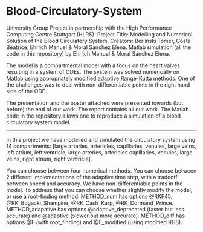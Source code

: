 # Blood-Circulatory-System

University Group Project in partnership with the High Performance Computing Centre Stuttgart (HLRS).
Project Title: Modelling and Numerical Solution of the Blood Circulatory System.
Creators: Berlinski Tomer, Costa Beatrice, Ehrlich Manuel & Moral Sánchez Elena.
Matlab simulation (all the code in this repository) by Ehrlich Manuel & Moral Sánchez Elena.

The model is a compartmental model with a focus on the heart valves resulting in a system of ODEs. The system was solved numerically on Matlab using appropriately modified adaptive Range-Kutta methods. One of the challenges was to deal with non-differentiable points in the right hand side of the ODE.

The presentation and the poster attached were presented towards (but before) the end of our work. The report contains all our work. The Matlab code in the repository allows one to reproduce a simulation of a blood circulatory system model. 




------------------------------------------------------------------------------------------------------------------------------------------------------


In this project we have modelled and simulated the circulatory system using 14 compartments: [large arteries, arterioles, capillaries, venules, large veins, left atrium, left ventricle, large arteries, arterioles capillaries, venules, large veins, right atrium, right ventricle].

You can choose between four numerical methods. You can choose between 2 different implementations of the adaptive time step, with a tradeoff between speed and accuracy. We have non-differentiable points in the model. To address that you can choose whether slightly modify the model, or use a root-finding method.
METHOD_num has options @RKF45, @RK_Bogacki_Shampine, @RK_Cash_Karp, @RK_Dormand_Prince.
METHOD_adapative has options @adaptive_deprecated (faster but less accurate) and @adaptive (slower but more accurate).
METHOD_diff has options @F (with root_finding) and @F_modified (using modified RHS).
